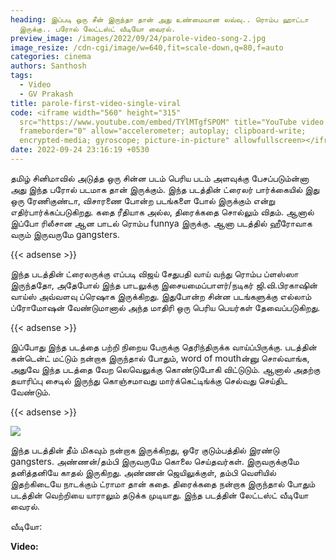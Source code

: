 ```yaml
---
heading: இப்படி ஒரு சீன் இருந்தா தான் அது உண்மையான லவ்வு.. ரொம்ப ஹாட்டா
  இருக்கு.. பரோல் லேட்டஸ்ட் வீடியோ வைரல்.
preview_image: /images/2022/09/24/parole-video-song-2.jpg
image_resize: /cdn-cgi/image/w=640,fit=scale-down,q=80,f=auto
categories: cinema
authors: Santhosh
tags:
  - Video
  - GV Prakash
title: parole-first-video-single-viral
code: <iframe width="560" height="315"
  src="https://www.youtube.com/embed/TYlMTgfSPOM" title="YouTube video player"
  frameborder="0" allow="accelerometer; autoplay; clipboard-write;
  encrypted-media; gyroscope; picture-in-picture" allowfullscreen></iframe>
date: 2022-09-24 23:16:19 +0530
---
```



தமிழ் சினிமாவில் அடுத்த ஒரு சின்ன படம் பெரிய படம் அளவுக்கு பேசப்படும்ன்னா அது இந்த பரோல் படமாக தான் இருக்கும். இந்த படத்தின் ட்ரைலர் பார்க்கையில் இது ஒரு ரேணிகுண்டா, விசாரணை போன்ற படங்களை போல் இருக்கும் என்று எதிர்பார்க்கப்படுகிறது. கதை ரீதியாக அல்ல, திரைக்கதை சொல்லும் விதம். ஆனால் இப்போ ரிலீசான ஆன பாடல் ரொம்ப funnya இருக்கு. ஆனா படத்தில் ஹீரோவாக வரும் இருவருமே gangsters.

{{< adsense >}}

இந்த படத்தின் ட்ரைலருக்கு எப்படி விஜய் சேதுபதி வாய் வந்து ரொம்ப ப்ளஸ்ஸா இருந்ததோ, அதேபோல் இந்த பாடலுக்கு இசையமைப்பாளர்/நடிகர் ஜி.வி.பிரகாஷின் வாய்ஸ் அவ்வளவு ப்ரெஷாக இருக்கிறது. இதுபோன்ற சின்ன படங்களுக்கு எல்லாம் ப்ரோமோஷன் வேண்டுமானால் அந்த மாதிரி ஒரு பெரிய பெயர்கள் தேவைப்படுகிறது.

{{< adsense >}}

இப்போது இந்த படத்தை பற்றி நிறைய பேருக்கு தெரிந்திருக்க வாய்ப்பிருக்கு. படத்தின் கன்டென்ட் மட்டும் நன்றாக இருந்தால் போதும், word of mouthன்னு சொல்வாங்க, அதுவே இந்த படத்தை வேற லெவெலுக்கு கொண்டுபோகி விட்டுடும். ஆனால் அதற்கு தயாரிப்பு சைடில் இருந்து கொஞ்சமாவது மார்க்கெட்டிங்க்கு செல்வது செய்திட வேண்டும்.

{{< adsense >}}

![](/images/2022/09/24/parole-video-song-1.jpg)

இந்த படத்தின் தீம் மிகவும் நன்றாக இருக்கிறது, ஒரே குடும்பத்தில் இரண்டு gangsters. அண்ணன்/தம்பி இருவருமே கொலை செய்தவர்கள். இருவருக்குமே தனித்தனியே காதல் இருகிறது. அண்ணன் ஜெயிலுக்குள், தம்பி வெளியில் இதற்கிடையே நாடக்கும் ட்ராமா தான் கதை. திரைக்கதை நன்றாக இருந்தால் போதும் படத்தின் வெற்றியை யாராலும் தடுக்க முடியாது. இந்த படத்தின் லேட்டஸ்ட் வீடியோ வைரல்.

வீடியோ: 

**V﻿ideo:**